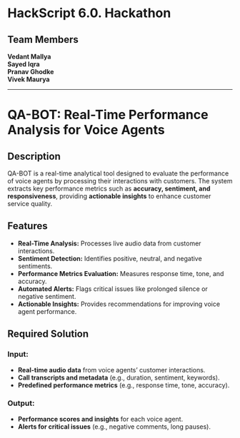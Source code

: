 # **HackScript 6.0. Hackathon** 

## Team Members  
**Vedant Mallya**  
**Sayed Iqra**  
**Pranav Ghodke**  
**Vivek Maurya**  

--------------------------------------------------------------------------------------------------------------------------------------------------------------------------------------------------------------------

# **QA-BOT: Real-Time Performance Analysis for Voice Agents**

## Description

QA-BOT is a real-time analytical tool designed to evaluate the performance of voice agents by processing their interactions with customers. The system extracts key performance metrics such as **accuracy, sentiment, and responsiveness**, providing **actionable insights** to enhance customer service quality.

## Features

- **Real-Time Analysis:** Processes live audio data from customer interactions.  
- **Sentiment Detection:** Identifies positive, neutral, and negative sentiments.  
- **Performance Metrics Evaluation:** Measures response time, tone, and accuracy.  
- **Automated Alerts:** Flags critical issues like prolonged silence or negative sentiment.  
- **Actionable Insights:** Provides recommendations for improving voice agent performance.  

## Required Solution

### Input:
- **Real-time audio data** from voice agents’ customer interactions.  
- **Call transcripts and metadata** (e.g., duration, sentiment, keywords).  
- **Predefined performance metrics** (e.g., response time, tone, accuracy).  

### Output:
- **Performance scores and insights** for each voice agent.  
- **Alerts for critical issues** (e.g., negative comments, long pauses). 
